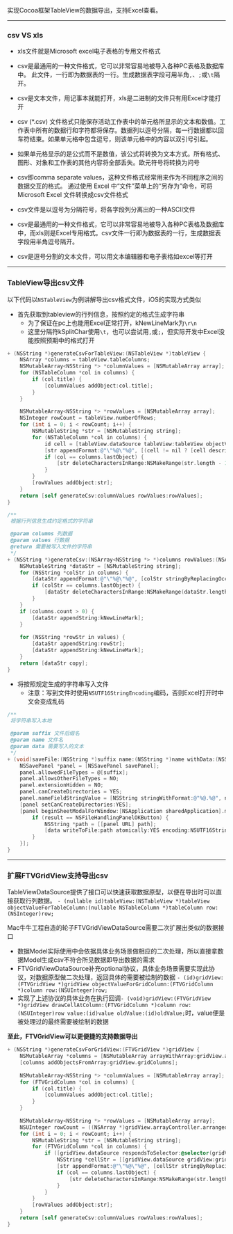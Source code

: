 实现Cocoa框架TableView的数据导出，支持Excel查看。

---

### csv VS xls

- xls文件就是Microsoft excel电子表格的专用文件格式

- csv是最通用的一种文件格式，它可以非常容易地被导入各种PC表格及数据库中。 此文件，一行即为数据表的一行。生成数据表字段可用半角`,`、`;`或`\t`隔开。

- csv是文本文件，用记事本就能打开，xls是二进制的文件只有用Excel才能打开

- csv (*.csv) 文件格式只能保存活动工作表中的单元格所显示的文本和数值。工作表中所有的数据行和字符都将保存。数据列以逗号分隔，每一行数据都以回车符结束。如果单元格中包含逗号，则该单元格中的内容以双引号引起。

- 如果单元格显示的是公式而不是数值，该公式将转换为文本方式。所有格式、图形、对象和工作表的其他内容将全部丢失。欧元符号将转换为问号

- csv即comma separate values，这种文件格式经常用来作为不同程序之间的数据交互的格式。
通过使用 Excel 中“文件”菜单上的“另存为”命令，可将 Microsoft Excel 文件转换成csv文件格式

- csv文件是以逗号为分隔符号，将各字段列分离出的一种ASCII文件

- csv是最通用的一种文件格式，它可以非常容易地被导入各种PC表格及数据库中，而xls则是Excel专用格式。csv文件一行即为数据表的一行，生成数据表字段用半角逗号隔开。

- csv是逗号分割的文本文件，可以用文本编辑器和电子表格如excel等打开

---

### TableView导出csv文件

以下代码以`NSTableView`为例讲解导出csv格式文件，iOS的实现方式类似

- 首先获取到tableview的行列信息，按照约定的格式生成字符串
	- 为了保证在pc上也能用Excel正常打开，kNewLineMark为`\r\n`
	- 这里分隔符kSplitChar使用`\t`，也可以尝试用`,`或`;`，但实际开发中Excel没能按照预期中的格式打开

```objective-c
+ (NSString *)generateCsvForTableView:(NSTableView *)tableView {
    NSArray *columns = tableView.tableColumns;
    NSMutableArray<NSString *> *columnValues = [NSMutableArray array];
    for (NSTableColumn *col in columns) {
        if (col.title) {
            [columnValues addObject:col.title];
        }
    }
    
    NSMutableArray<NSString *> *rowValues = [NSMutableArray array];
    NSInteger rowCount = tableView.numberOfRows;
    for (int i = 0; i < rowCount; i++) {
        NSMutableString *str = [NSMutableString string];
        for (NSTableColumn *col in columns) {
            id cell = [tableView.dataSource tableView:tableView objectValueForTableColumn:col row:i];
            [str appendFormat:@"\"%@\"%@", [(cell != nil ? [cell description] : @"") stringByReplacingOccurrencesOfString:@"\"" withString:@"\"\""], kSplitChar];
            if (col == columns.lastObject) {
                [str deleteCharactersInRange:NSMakeRange(str.length - 1, 1)];
            }
        }
        [rowValues addObject:str];
    }
    return [self generateCsv:columnValues rowValues:rowValues];
}

/**
 根据行列信息生成约定格式的字符串

 @param columns 列数据
 @param values 行数据
 @return 需要被写入文件的字符串
 */
+ (NSString *)generateCsv:(NSArray<NSString *> *)columns rowValues:(NSArray<NSString *> *)values {
    NSMutableString *dataStr = [NSMutableString string];
    for (NSString *colStr in columns) {
        [dataStr appendFormat:@"\"%@\"%@", [colStr stringByReplacingOccurrencesOfString:@"\"" withString:@"\"\""], kSplitChar];
        if (colStr == columns.lastObject) {
            [dataStr deleteCharactersInRange:NSMakeRange(dataStr.length - 1, 1)];
        }
    }
    if (columns.count > 0) {
        [dataStr appendString:kNewLineMark];
    }
    
    for (NSString *rowStr in values) {
        [dataStr appendString:rowStr];
        [dataStr appendString:kNewLineMark];
    }
    return [dataStr copy];
}
```

- 将按照规定生成的字符串写入文件
	- 注意：写到文件时使用`NSUTF16StringEncoding`编码，否则Excel打开时中文会变成乱码

```objective-c
/**
 将字符串写入本地

 @param suffix 文件后缀名
 @param name 文件名
 @param data 需要写入的文本
 */
+ (void)saveFile:(NSString *)suffix name:(NSString *)name withData:(NSString *)data {
    NSSavePanel *panel = [NSSavePanel savePanel];
    panel.allowedFileTypes = @[suffix];
    panel.allowsOtherFileTypes = NO;
    panel.extensionHidden = NO;
    panel.canCreateDirectories = YES;
    panel.nameFieldStringValue = [NSString stringWithFormat:@"%@.%@", name, suffix];
    [panel setCanCreateDirectories:YES];
    [panel beginSheetModalForWindow:[NSApplication sharedApplication].mainWindow completionHandler:^(NSInteger result) {
        if (result == NSFileHandlingPanelOKButton) {
            NSString *path = [[panel URL] path];
            [data writeToFile:path atomically:YES encoding:NSUTF16StringEncoding error:nil];
        }
    }];
}
```

---

### 扩展FTVGridView支持导出csv

TableViewDataSource提供了接口可以快速获取数据原型，以便在导出时可以直接获取行列数据。
	`- (nullable id)tableView:(NSTableView *)tableView objectValueForTableColumn:(nullable NSTableColumn *)tableColumn row:(NSInteger)row;`

Mac牛牛工程自造的轮子FTVGridViewDataSource需要二次扩展出类似的数据接口

- 数据Model实际使用中会依据具体业务场景做相应的二次处理，所以直接拿数据Model生成csv不符合所见数据即导出数据的需求
- FTVGridViewDataSource补充optional协议，具体业务场景需要实现此协议，对数据原型做二次处理，返回具体的需要被绘制的数据
`- (id)gridView:(FTVGridView *)gridView objectValueForGridColumn:(FTVGridColumn *)column row:(NSUInteger)row;`
- 实现了上述协议的具体业务在执行回调`- (void)gridView:(FTVGridView *)gridView drawCellAtColumn:(FTVGridColumn *)column row:(NSUInteger)row value:(id)value oldValue:(id)oldValue;`时，value便是被处理过的最终需要被绘制的数据


**至此，FTVGridView可以更便捷的支持数据导出**

```objective-c
+ (NSString *)generateCsvForGridView:(FTVGridView *)gridView {
    NSMutableArray *columns = [NSMutableArray arrayWithArray:gridView.anchorColumns];
    [columns addObjectsFromArray:gridView.gridColumns];
    
    NSMutableArray<NSString *> *columnValues = [NSMutableArray array];
    for (FTVGridColumn *col in columns) {
        if (col.title) {
            [columnValues addObject:col.title];
        }
    }
    
    NSMutableArray<NSString *> *rowValues = [NSMutableArray array];
    NSUInteger rowCount = ((NSArray *)gridView.arrayController.arrangedObjects).count;
    for (int i = 0; i < rowCount; i++) {
        NSMutableString *str = [NSMutableString string];
        for (FTVGridColumn *col in columns) {
            if ([gridView.dataSource respondsToSelector:@selector(gridView:objectValueForGridColumn:row:)]) {
                NSString *cellStr = [[gridView.dataSource gridView:gridView objectValueForGridColumn:col row:i] description];
                [str appendFormat:@"\"%@\"%@", [cellStr stringByReplacingOccurrencesOfString:@"\"" withString:@"\"\""], kSplitChar];
                if (col == columns.lastObject) {
                    [str deleteCharactersInRange:NSMakeRange(str.length - 1, 1)];
                }
            }
        }
        [rowValues addObject:str];
    }
    return [self generateCsv:columnValues rowValues:rowValues];
}

```